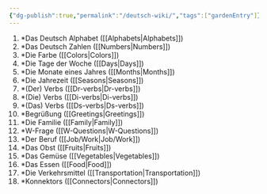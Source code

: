 ```yaml
---
{"dg-publish":true,"permalink":"/deutsch-wiki/","tags":["gardenEntry"]}
---
```


1) *Das Deutsch Alphabet ([[Alphabets\|Alphabets]])
2) *Das Deutsch Zahlen ([[Numbers\|Numbers]])
3) *Die Farbe ([[Colors\|Colors]])
4) *Die Tage der Woche ([[Days\|Days]])
5) *Die Monate eines Jahres ([[Months\|Months]])
6) *Die Jahrezeit ([[Seasons\|Seasons]])
7) *(Der) Verbs ([[Dr-verbs\|Dr-verbs]])
8) *(Die) Verbs ([[Di-verbs\|Di-verbs]])
9) *(Das) Verbs ([[Ds-verbs\|Ds-verbs]])
10) *Begrüßung ([[Greetings\|Greetings]])
11) *Die Familie ([[Family\|Family]])
12) *W-Frage ([[W-Questions\|W-Questions]])
13) *Der Beruf ([[Job/Work\|Job/Work]])
14) *Das Obst ([[Fruits\|Fruits]])
15) *Das Gemüse ([[Vegetables\|Vegetables]])
16) *Das Essen ([[Food\|Food]])
17) *Die Verkehrsmittel ([[Transportation\|Transportation]])
18) *Konnektors ([[Connectors\|Connectors]])